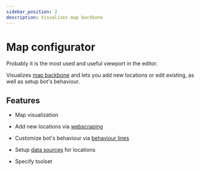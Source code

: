 ```yaml
---
sidebar_position: 2
description: Visualizes map backbone
---
```


# Map configurator

Probably it is the most used and useful viewport in the editor.

Visualizes [map backbone](/docs/concept-design/map.md) and lets you add new locations or edit existing, as well as setup bot's behaviour.

## Features

- Map visualization

- Add new locations via [webscraping](/docs/concept-design/webscraping.md)

- Customize bot's behaviour via [behaviour lines](/docs/concept-design/map.md#behaviour-line)

- Setup [data sources](/docs/concept-design/RAG/data-retrieval.md#data-sources) for locations

- Specify toolset
